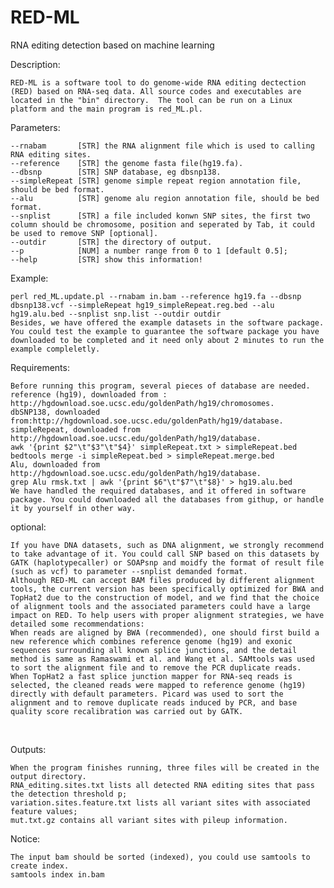 # RED-ML
RNA editing detection based on machine learning

Description:

    RED-ML is a software tool to do genome-wide RNA editing dectection (RED) based on RNA-seq data. All source codes and executables are located in the "bin" directory.  The tool can be run on a Linux platform and the main program is red_ML.pl.

Parameters:

    --rnabam       [STR] the RNA alignment file which is used to calling RNA editing sites.
    --reference    [STR] the genome fasta file(hg19.fa).
    --dbsnp        [STR] SNP database, eg dbsnp138.
    --simpleRepeat [STR] genome simple repeat region annotation file, should be bed format.
    --alu          [STR] genome alu region annotation file, should be bed format.
    --snplist      [STR] a file included konwn SNP sites, the first two column should be chromosome, position and seperated by Tab, it could be used to remove SNP [optional].
    --outdir       [STR] the directory of output.
    --p            [NUM] a number range from 0 to 1 [default 0.5];
    --help         [STR] show this information!

Example:

    perl red_ML.update.pl --rnabam in.bam --reference hg19.fa --dbsnp dbsnp138.vcf --simpleRepeat hg19_simpleRepeat.reg.bed --alu hg19.alu.bed --snplist snp.list --outdir outdir
    Besides, we have offered the example datasets in the software package. You could test the example to guarantee the software package you have downloaded to be completed and it need only about 2 minutes to run the example compleletly.

Requirements:

    Before running this program, several pieces of database are needed.
    reference (hg19), downloaded from : http://hgdownload.soe.ucsc.edu/goldenPath/hg19/chromosomes.
    dbSNP138, downloaded from:http://hgdownload.soe.ucsc.edu/goldenPath/hg19/database.
    simpleRepeat, downloaded from http://hgdownload.soe.ucsc.edu/goldenPath/hg19/database.
    awk '{print $2"\t"$3"\t"$4}' simpleRepeat.txt > simpleRepeat.bed
    bedtools merge -i simpleRepeat.bed > simpleRepeat.merge.bed
    Alu, downloaded from http://hgdownload.soe.ucsc.edu/goldenPath/hg19/database.
    grep Alu rmsk.txt | awk '{print $6"\t"$7"\t"$8}' > hg19.alu.bed
    We have handled the required databases, and it offered in software package. You could downloaded all the databases from githup, or handle it by yourself in other way. 

optional:

    If you have DNA datasets, such as DNA alignment, we strongly recommend to take advantage of it. You could call SNP based on this datasets by GATK (haplotypecaller) or SOAPsnp and moidfy the format of result file (such as vcf) to parameter --snplist demanded format.
    Although RED-ML can accept BAM files produced by different alignment tools, the current version has been specifically optimized for BWA and TopHat2 due to the construction of model, and we find that the choice of alignment tools and the associated parameters could have a large impact on RED. To help users with proper alignment strategies, we have detailed some recommendations:
    When reads are aligned by BWA (recommended), one should first build a new reference which combines reference genome (hg19) and exonic sequences surrounding all known splice junctions, and the detail method is same as Ramaswami et al. and Wang et al. SAMtools was used to sort the alignment file and to remove the PCR duplicate reads.
    When TopHat2 a fast splice junction mapper for RNA-seq reads is selected, the cleaned reads were mapped to reference genome (hg19) directly with default parameters. Picard was used to sort the alignment and to remove duplicate reads induced by PCR, and base quality score recalibration was carried out by GATK.
   
    
Outputs:

    When the program finishes running, three files will be created in the output directory.
    RNA_editing.sites.txt lists all detected RNA editing sites that pass the detection threshold p;
    variation.sites.feature.txt lists all variant sites with associated feature values;
    mut.txt.gz contains all variant sites with pileup information.

Notice:

    The input bam should be sorted (indexed), you could use samtools to create index.
    samtools index in.bam

